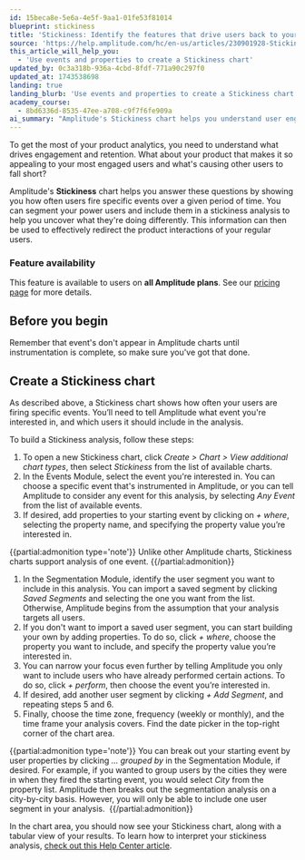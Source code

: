 ```yaml
---
id: 15beca8e-5e6a-4e5f-9aa1-01fe53f81014
blueprint: stickiness
title: 'Stickiness: Identify the features that drive users back to your product'
source: 'https://help.amplitude.com/hc/en-us/articles/230901928-Stickiness-Identify-the-features-that-drive-users-back-to-your-product'
this_article_will_help_you:
  - 'Use events and properties to create a Stickiness chart'
updated_by: 0c3a318b-936a-4cbd-8fdf-771a90c297f0
updated_at: 1743538698
landing: true
landing_blurb: 'Use events and properties to create a Stickiness chart'
academy_course:
  - 8bd6336d-8535-47ee-a708-c9f7f6fe909a
ai_summary: "Amplitude's Stickiness chart helps you understand user engagement and retention by analyzing how often users perform specific events. By creating a Stickiness chart, you can identify what actions engage your power users and redirect your product interactions for regular users. This feature is available on all Amplitude plans. Remember to complete instrumentations for events to appear in charts. Follow steps to build a Stickiness analysis, selecting events, creating user segments, and setting time frames. The chart displays your Stickiness analysis results for interpretation."
---
```

To get the most of your product analytics, you need to understand what drives engagement and retention. What about your product that makes it so appealing to your most engaged users and what's causing other users to fall short? 

Amplitude's **Stickiness** chart helps you answer these questions by showing you how often users fire specific events over a given period of time. You can segment your power users and include them in a stickiness analysis to help you uncover what they're doing differently. This information can then be used to effectively redirect the product interactions of your regular users.

### Feature availability

This feature is available to users on **all Amplitude plans**. See our [pricing page](https://amplitude.com/pricing) for more details.

## Before you begin

Remember that event's don't appear in Amplitude charts until instrumentation is complete, so make sure you've got that done. 

## Create a Stickiness chart

As described above, a Stickiness chart shows how often your users are firing specific events. You’ll need to tell Amplitude what event you're interested in, and which users it should include in the analysis.

To build a Stickiness analysis, follow these steps:

1. To open a new Stickiness chart, click *Create > Chart > View additional chart types*, then select *Stickiness* from the list of available charts.
2. In the Events Module, select the event you're interested in. You can choose a specific event that's instrumented in Amplitude, or you can tell Amplitude to consider any event for this analysis, by selecting *Any Event* from the list of available events.
3. If desired, add properties to your starting event by clicking on *+ where*, selecting the property name, and specifying the property value you’re interested in.  
  
  {{partial:admonition type='note'}}
  Unlike other Amplitude charts, Stickiness charts support analysis of one event.
  {{/partial:admonition}}

1. In the Segmentation Module, identify the user segment you want to include in this analysis. You can import a saved segment by clicking *Saved Segments* and selecting the one you want from the list. Otherwise, Amplitude begins from the assumption that your analysis targets all users.
2. If you don't want to import a saved user segment, you can start building your own by adding properties. To do so, click *+ where*, choose the property you want to include, and specify the property value you’re interested in.
3. You can narrow your focus even further by telling Amplitude you only want to include users who have already performed certain actions. To do so, click *+ perform*, then choose the event you’re interested in.
4. If desired, add another user segment by clicking *+ Add Segment*, and repeating steps 5 and 6.  
5. Finally, choose the time zone, frequency (weekly or monthly), and the time frame your analysis covers. Find the date picker in the top-right corner of the chart area.

{{partial:admonition type='note'}}
 You can break out your starting event by user properties by clicking *… grouped by* in the Segmentation Module, if desired. For example, if you wanted to group users by the cities they were in when they fired the starting event, you would select *City* from the property list. Amplitude then breaks out the segmentation analysis on a city-by-city basis. However, you will only be able to include one user segment in your analysis. 
{{/partial:admonition}}

In the chart area, you should now see your Stickiness chart, along with a tabular view of your results. To learn how to interpret your stickiness analysis, [check out this Help Center article](/docs/analytics/charts/stickiness/stickiness-interpret).
